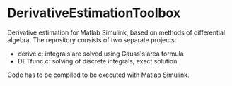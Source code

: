 ﻿# DerivativeEstimationToolbox

Derivative estimation for Matlab Simulink, based on methods of differential algebra.
The repository consists of two separate projects:
* derive.c: integrals are solved using Gauss's area formula
* DETfunc.c: solving of discrete integrals, exact solution

Code has to be compiled to be executed with Matlab Simulink.
